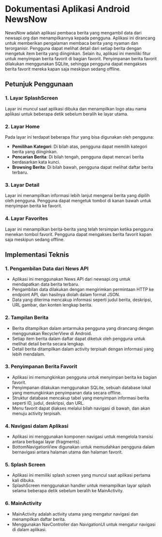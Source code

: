 # Dokumentasi Aplikasi Android NewsNow 

NewsNow adalah aplikasi pembaca berita yang mengambil data dari newsapi.org dan menampilkannya kepada pengguna. Aplikasi ini dirancang untuk memberikan pengalaman membaca berita yang nyaman dan terorganisir. Pengguna dapat melihat detail dari setiap berita dengan mengetuk item berita yang diinginkan. Selain itu, aplikasi ini memiliki fitur untuk menyimpan berita favorit di bagian favorit. Penyimpanan berita favorit dilakukan menggunakan SQLite, sehingga pengguna dapat mengakses berita favorit mereka kapan saja meskipun sedang offline.

## Petunjuk Penggunaan

### 1. Layar SplashScreen

Layar ini muncul saat aplikasi dibuka dan menampilkan logo atau nama aplikasi untuk beberapa detik sebelum beralih ke layar utama.

### 2. Layar Home

Pada layar ini terdapat beberapa fitur yang bisa digunakan oleh pengguna:
- **Pemilihan Kategori**: Di bilah atas, pengguna dapat memilih kategori berita yang diinginkan.
- **Pencarian Berita**: Di bilah tengah, pengguna dapat mencari berita berdasarkan kata kunci.
- **Browsing Berita**: Di bilah bawah, pengguna dapat melihat daftar berita terbaru.

### 3. Layar Detail

Layar ini menampilkan informasi lebih lanjut mengenai berita yang dipilih oleh pengguna. Pengguna dapat mengetuk tombol di kanan bawah untuk menyimpan berita ke favorit.

### 4. Layar Favorites

Layar ini menampilkan berita-berita yang telah tersimpan ketika pengguna menekan tombol favorit. Pengguna dapat mengakses berita favorit kapan saja meskipun sedang offline.

## Implementasi Teknis

### 1. Pengambilan Data dari News API

- Aplikasi ini menggunakan News API dari newsapi.org untuk mendapatkan data berita terbaru.
- Pengambilan data dilakukan dengan mengirimkan permintaan HTTP ke endpoint API, dan hasilnya diolah dalam format JSON.
- Data yang diterima mencakup informasi seperti judul berita, deskripsi, URL gambar, dan konten lengkap berita.

### 2. Tampilan Berita

- Berita ditampilkan dalam antarmuka pengguna yang dirancang dengan menggunakan RecyclerView di Android.
- Setiap item berita dalam daftar dapat diketuk oleh pengguna untuk melihat detail berita secara lengkap.
- Detail berita ditampilkan dalam activity terpisah dengan informasi yang lebih mendalam.

### 3. Penyimpanan Berita Favorit

- Aplikasi ini memungkinkan pengguna untuk menyimpan berita ke bagian favorit.
- Penyimpanan dilakukan menggunakan SQLite, sebuah database lokal yang memungkinkan penyimpanan data secara offline.
- Struktur database mencakup tabel yang menyimpan informasi berita seperti ID, judul, deskripsi, dan URL.
- Menu favorit dapat diakses melalui bilah navigasi di bawah, dan akan menuju activity terpisah.

### 4. Navigasi dalam Aplikasi

- Aplikasi ini menggunakan komponen navigasi untuk mengelola transisi antara berbagai layar (fragments).
- BottomNavigationView digunakan untuk memudahkan pengguna dalam bernavigasi antara halaman utama dan halaman favorit.

### 5. Splash Screen

- Aplikasi ini memiliki splash screen yang muncul saat aplikasi pertama kali dibuka.
- SplashScreen menggunakan handler untuk menampilkan layar splash selama beberapa detik sebelum beralih ke MainActivity.

### 6. MainActivity

- MainActivity adalah activity utama yang mengatur navigasi dan menampilkan daftar berita.
- Menggunakan NavController dan NavigationUI untuk mengatur navigasi di dalam aplikasi.

